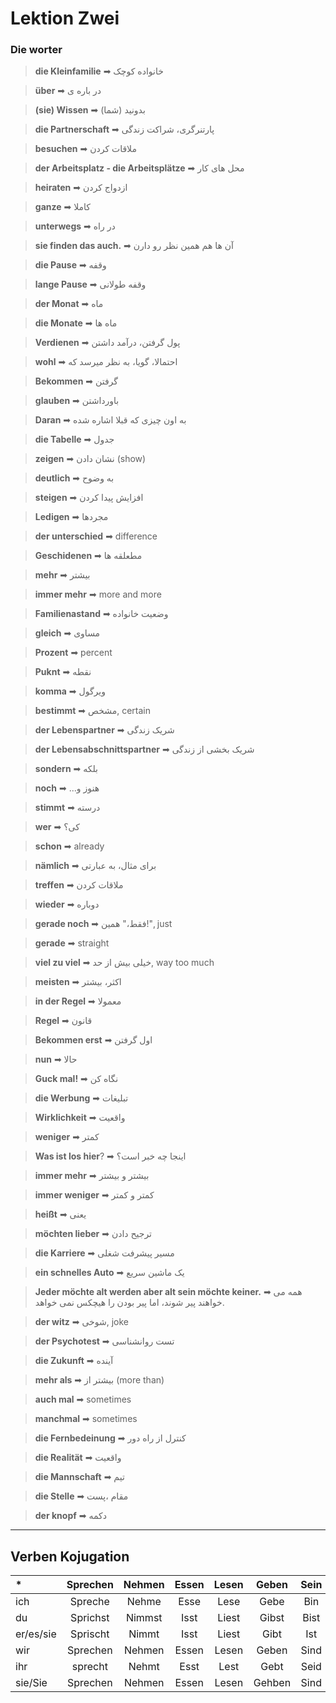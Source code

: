 # Lektion Zwei

### Die worter

> **die Kleinfamilie** ➡ خانواده کوچک

> **über** ➡ در باره ی

> **(sie) Wissen** ➡ بدونید (شما)

> **die Partnerschaft** ➡ پارتنرگری، شراکت زندگی

> **besuchen** ➡ ملاقات کردن

> **der Arbeitsplatz - die Arbeitsplätze** ➡ محل های کار

> **heiraten** ➡ ازدواج کردن

> **ganze** ➡ کاملا

> **unterwegs** ➡ در راه

> **sie finden das auch.** ➡ آن ها هم همین نظر رو دارن

> **die Pause** ➡ وقفه

> **lange Pause** ➡ وقفه طولانی

> **der Monat** ➡ ماه

> **die Monate** ➡ ماه ها

> **Verdienen** ➡ پول گرفتن، درآمد داشتن

> **wohl** ➡ احتمالا، گویا، به نظر میرسد که

> **Bekommen** ➡ گرفتن

> **glauben** ➡ باورداشتن

> **Daran** ➡ به اون چیزی که قبلا اشاره شده

> **die Tabelle** ➡ جدول

> **zeigen** ➡ نشان دادن (show)

> **deutlich** ➡ به وضوح

> **steigen** ➡ افزایش پیدا کردن

> **Ledigen** ➡ مجردها

> **der unterschied** ➡  difference

> **Geschidenen** ➡ مطعلقه ها

> **mehr** ➡ بیشتر

> **immer mehr** ➡ more and more

> **Familienastand** ➡ وضعیت خانواده

> **gleich** ➡ مساوی

> **Prozent** ➡ percent

> **Puknt** ➡ نقطه

> **komma** ➡ ویرگول

> **bestimmt** ➡ مشخص, certain

> **der Lebenspartner** ➡ شریک زندگی

> **der Lebensabschnittspartner**
> ➡
> شریک بخشی از زندگی

> **sondern** ➡ بلکه

> **noch** ➡ ...هنوز و

> **stimmt** ➡ درسته

> **wer** ➡ کی؟

> **schon** ➡ already

> **nämlich** ➡ برای مثال، به عبارتی

> **treffen** ➡ ملاقات کردن

> **wieder** ➡ دوباره

> **gerade noch** ➡ فقط،" همین!", just

> **gerade** ➡ straight

> **viel zu viel** ➡ خیلی بیش از حد, way too much

> **meisten** ➡ اکثر، بیشتر

> **in der Regel** ➡ معمولا

> **Regel** ➡ قانون

> **Bekommen erst** ➡ اول گرفتن

> **nun** ➡ حالا

> **Guck mal!** ➡ نگاه کن

> **die Werbung** ➡ تبلیغات

> **Wirklichkeit** ➡ واقعیت

> **weniger** ➡ کمتر

> **Was ist los hier**? ➡
> اینجا چه خبر است؟

> **immer mehr** ➡ بیشتر و بیشتر

> **immer weniger** ➡ کمتر و کمتر

> **heißt** ➡ یعنی

> **möchten lieber** ➡ ترجیح دادن

> **die Karriere** ➡ مسیر پیشرفت شغلی

> **ein schnelles Auto** ➡ یک ماشین سریع

> **Jeder möchte alt werden aber alt sein möchte keiner.**
> ➡
> همه می خواهند پیر شوند، اما پیر بودن را هیچکس نمی خواهد.

> **der witz** ➡ شوخی, joke

> **der Psychotest** ➡ تست روانشناسی

> **die Zukunft** ➡ آینده

> **mehr als** ➡ بیشتر از (more than)

> **auch mal** ➡ sometimes

> **manchmal** ➡ sometimes

> **die Fernbedeinung** ➡ کنترل از راه دور

> **die Realität** ➡ واقعیت

> **die Mannschaft** ➡ تیم

> **die Stelle** ➡ مقام ،پست

> **der knopf** ➡ دکمه

---

## Verben Kojugation

| \*        | Sprechen | Nehmen | Essen | Lesen | Geben  | Sein  | Haben |  Mögen   |
| :-------- | :------: | :----: | :---: | :---: | :----: | :---: | :---: | :------: |
| ich       | Spreche  | Nehme  | Esse  | Lese  |  Gebe  |  Bin  | Habe  |  Möchte  |
| du        | Sprichst | Nimmst | Isst  | Liest | Gibst  | Bist  | Hast  | Möchtest |
| er/es/sie | Sprischt | Nimmt  | Isst  | Liest |  Gibt  |  Ist  |  Hat  |  Möcht   |
| wir       | Sprechen | Nehmen | Essen | Lesen | Geben  | Sind  | Haben | Möchten  |
| ihr       | sprecht  | Nehmt  | Esst  | Lest  |  Gebt  | Seid  | Habt  | Möchtet  |
| sie/Sie   | Sprechen | Nehmen | Essen | Lesen | Gehben | Sind  | Haben | Möchten  |
